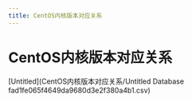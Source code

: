 ```yaml
---
title: CentOS内核版本对应关系
---
```


# CentOS内核版本对应关系

[Untitled](CentOS内核版本对应关系/Untitled Database fad1fe065f4649da9680d3e2f380a4b1.csv)